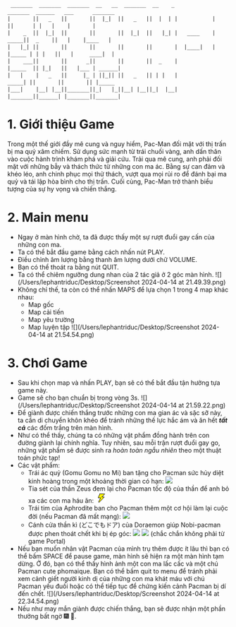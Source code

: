 ```
 _______  _______  _______  __   __  _______  __    _             _______  ______   ___      _______ 
|       ||   _   ||       ||  |_|  ||   _   ||  |  | |           |       ||      | |   |    |       |
|    _  ||  |_|  ||       ||       ||  |_|  ||   |_| |   ____    |  _____||  _    ||   |    |____   |
|   |_| ||       ||       ||       ||       ||       |  |____|   | |_____ | | |   ||   |     ____|  |
|    ___||       ||      _||       ||       ||  _    |           |_____  || |_|   ||   |___ | ______|
|   |    |   _   ||     |_ | ||_|| ||   _   || | |   |            _____| ||       ||       || |_____ 
|___|    |__| |__||_______||_|   |_||__| |__||_|  |__|           |_______||______| |_______||_______|
```
# 1. Giới thiệu Game
Trong một thế giới đầy mê cung và nguy hiểm, Pac-Man đối mặt với thị trấn bị ma quỷ xâm chiếm. Sử dụng sức mạnh từ trái chuối vàng, anh dấn thân vào cuộc hành trình khám phá và giải cứu. Trải qua mê cung, anh phải đối mặt với những bẫy và thách thức từ những con ma ác. Bằng sự can đảm và khéo léo, anh chinh phục mọi thử thách, vượt qua mọi rủi ro để đánh bại ma quỷ và tái lập hòa bình cho thị trấn. Cuối cùng, Pac-Man trở thành biểu tượng của sự hy vọng và chiến thắng.

# 2. Main menu
- Ngay ở màn hình chờ, ta đã được thấy một sự rượt đuổi gay cấn của những con ma.
- Ta có thể bẳt đầu game bằng cách nhấn nút PLAY.
- Điều chỉnh âm lượng bằng thanh âm lượng dưới chữ VOLUME.
- Bạn có thể thoát ra bằng nút QUIT.
- Ta có thể chiêm ngưỡng dung nhan của 2 tác giả ở 2 góc màn hình.
![](/Users/lephantriduc/Desktop/Screenshot 2024-04-14 at 21.49.39.png)
- Không chỉ thế, ta còn có thể nhấn MAPS để lựa chọn 1 trong 4 map khác nhau:
  - Map gốc
  - Map cải tiến
  - Map yêu trường
  - Map luyện tập
![](/Users/lephantriduc/Desktop/Screenshot 2024-04-14 at 21.54.54.png)

# 3. Chơi Game
- Sau khi chọn map và nhấn PLAY, bạn sẽ có thể bắt đầu tận hưởng tựa game này.
- Game sẽ cho bạn chuẩn bị trong vòng 3s.
![](/Users/lephantriduc/Desktop/Screenshot 2024-04-14 at 21.59.22.png)
- Để giành được chiến thắng trước những con ma gian ác và sặc sỡ này, ta cần di chuyển khôn khéo để tránh những thế lực hắc ám và ăn hết ***tất cả*** các đốm trắng trên màn hình.
- Như có thể thấy, chúng ta có những vật phẩm đồng hành trên con đường giành lại chính nghĩa. Tuy nhiên, sau mỗi trận rượt đuổi gay go, những vật phẩm sẽ được sinh ra *hoàn toàn ngẫu nhiên* theo một thuật toán phức tạp!
- Các vật phẩm:
  - Trái ác quỷ (Gomu Gomu no Mi) ban tặng cho Pacman sức hủy diệt kinh hoàng trong một khoảng thời gian có hạn: ![](/Users/lephantriduc/CPP/pacman/assets/Powerup.png)
  - Tia sét của thần Zeus đem lại cho Pacman tốc độ của thần để anh bỏ xa các con ma háu ăn: ![](assets/Lightning.png)
  - Trái tim của Aphrodite ban cho Pacman thêm một cơ hội làm lại cuộc đời (nếu Pacman đã mất mạng): ![](/Users/lephantriduc/CPP/pacman/assets/Heart.png)
  - Cánh cửa thần kì (どこでもドア) của Doraemon giúp Nobi-pacman được phen thoát chết khi bị ép góc: ![](/Users/lephantriduc/CPP/pacman/assets/Portal2.png)  ![](/Users/lephantriduc/CPP/pacman/assets/Portal1.png) (chắc chắn không phải từ game Portal)
- Nếu bạn muốn nhân vật Pacman của mình trụ thêm được ít lâu thì bạn có thể bấm SPACE để pause game, màn hình sẽ hiện ra một màn hình tạm dừng. Ở đó, bạn có thể thấy hình ảnh một con ma lấc cấc và một chú Pacman cute phomaique. Bạn có thể bấm quit to menu để tránh phải xem cảnh giết người kinh dị của những con ma khát máu với chú Pacman yếu đuối hoặc có thể tiếp tục để chứng kiến cảnh Pacman bị dí đến chết.
![](/Users/lephantriduc/Desktop/Screenshot 2024-04-14 at 22.34.54.png)
- Nếu như may mắn giành được chiến thắng, bạn sẽ được nhận một phần thưởng bất ngờ 🎆 🎇.
